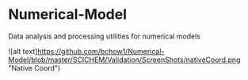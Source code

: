 # Numerical-Model
Data analysis and processing utilities for numerical models

![alt text]https://github.com/bchow1/Numerical-Model/blob/master/SCICHEM/Validation/ScreenShots/nativeCoord.png "Native Coord")
